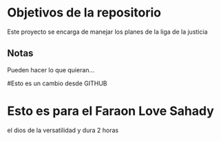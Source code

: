 # Objetivos de la repositorio

Este proyecto se encarga de manejar los planes de la liga de la justicia


## Notas
Pueden hacer lo que quieran...


#Esto es un cambio desde GITHUB

# Esto es para el Faraon Love Sahady 

el dios de la versatilidad y dura 2 horas


